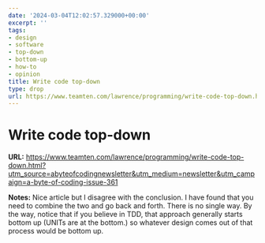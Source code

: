 ```yaml
---
date: '2024-03-04T12:02:57.329000+00:00'
excerpt: ''
tags:
- design
- software
- top-down
- bottom-up
- how-to
- opinion
title: Write code top-down
type: drop
url: https://www.teamten.com/lawrence/programming/write-code-top-down.html?utm_source=abyteofcodingnewsletter&utm_medium=newsletter&utm_campaign=a-byte-of-coding-issue-361
---
```


# Write code top-down

**URL:** https://www.teamten.com/lawrence/programming/write-code-top-down.html?utm_source=abyteofcodingnewsletter&utm_medium=newsletter&utm_campaign=a-byte-of-coding-issue-361

**Notes:**
Nice article but I disagree with the conclusion. I have found that you need to combine the two and go back and forth. There is no single way. By the way, notice that if you believe in TDD, that approach generally starts bottom up (UNITs are at the bottom.) so whatever design comes out of that process would be bottom up.
